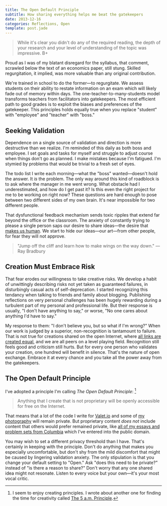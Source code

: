 ```yaml
---
title: The Open Default Principle
subtitle: How sharing everything helps me beat the gatekeepers
date: 2013-12-16
categories: Reflections, Open
template: post.jade
---
```


> While it's clear you didn't do any of the required reading, the depth of your research and your level of understanding of the topic was impressive. B+

Proud as I was of my blatant disregard for the syllabus, that comment, scrawled below the text of an economics paper, still stung. Skilled regurgitation, it implied, was more valuable than any original contribution.

We're trained in school to do the former—to regurgitate. We assess students on their ability to restate information on an exam which will likely fade out of memory within days. The one-teacher-to-many-students model transforms teachers from facilitators into gatekeepers. The most efficient path to good grades is to exploit the biases and preferences of the gatekeeper. This principles holds equally true when you replace "student" with "employee" and "teacher" with "boss."

## Seeking Validation
Dependence on a single source of validation and direction is more destructive than we realize. I'm reminded of this daily as both boss and employee. I set goals and tasks for myself and struggle to adjust course when things don't go as planned. I make mistakes because I'm fatigued. I'm stymied by problems that would be trivial to a fresh set of eyes. 

The todo list I write each morning—what the "boss" wanted—doesn't hold the answer. It *is* the problem. The only way around this kind of roadblock is to ask where the manager in me went wrong. What obstacle had I underestimated, and how do I get past it? Is this even the right project for me to be working on right now? These questions are hard enough to pose between two different sides of my own brain.  It's near impossible for two different people. 

That dysfunctional feedback mechanism sends toxic ripples that extend far beyond the office or the classroom. The anxiety of constantly trying to please a single person saps our desire to share ideas—the desire that [makes us human](http://www.scientificamerican.com/podcast/episode.cfm?id=2BA90A6B-C679-1D75-05835D9B22FE24FC). We start to hide our ideas—our art—from other people, for fear they will not approve.

> "Jump off the cliff and learn how to make wings on the way down." —Ray Bradbury

## Creation Must Embrace Risk
That fear erodes our willingness to take creative risks. We develop a habit of unwittingly describing risks not yet taken as guaranteed failures, in disturbingly casual acts of self-deprecation. I started recognizing this tendancy when talking to friends and family about blogging. Publishing reflections on very personal challenges has been hugely rewarding during a turbulent part of my personal and professional life. But their response is usually, "I don't have anything to say," or worse, "No one cares about anything I'd have to say."

My response to them: "I don't believe you, but so what if I'm wrong?" When our work is judged by a superior, non-recognition is tantamount to failure. That is not true for creations shared on the open Internet, where [all links are created equal](http://vimeo.com/73577265), and we are all peers on a level playing field. Recognition still feels good and criticism still hurts. But for every one person who validates your creation, one hundred will benefit in silence. That's the nature of open exchange. Embrace it at every chance and you take all the power away from the gatekeepers. 

## The Open Default Principle
I've adopted a principle I'm calling *The Open Default Principle*: [^5am]
> Anything that I create that is not proprietary will be openly accessible for free on the Internet.

That means that a lot of the code I write for [Valet.io](http://valet.io) and some of [my photography](http://bdrucker.com) will remain private. But proprietary content *does not* include content that others would prefer remained private, like [all of my essays and problem sets from Columbia](https://github.com/bendrucker/columbia) which I've entered into the public domain. 

You may wish to set a different privacy threshold than I have. That's certainly in keeping with the principle. Don't do anything that makes you especially uncomfortable, but don't shy from the mild discomfort that might be caused by lingering validation anxiety. The only stipulation is that you change your default setting to "Open." Ask "does this need to be private?" instead of "is there a reason to share?" Don't worry that any one shared idea might not resonate. Listen to every voice but your own—it's your most vocal critic. 

[^5am]: I seem to enjoy creating principles. I wrote about another one for finding the time for creativity called [The 5 a.m. Principle](http://www.bendrucker.me/posts/the-5-am-principle/).